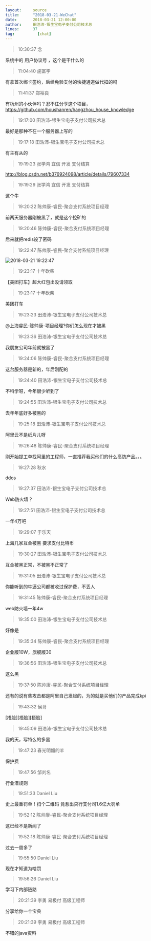 ```yaml
---
layout:     source 
title:      "2018-03-21-WeChat"
date:       2018-03-21 12:00:00
author:     田浩沛-银生宝电子支付公司技术总
lines:      37 
tag:		  [chat]
---
```

> 10:30:37  念  
   
系统中的 用户协议号 ，这个是干什么的  
   
> 11:04:40  施富宇  
   
有拿首次绑卡签约，后续免验支付的快捷通道做代扣的吗  
   
> 11:41:37  郑裕良  
   
有杭州的小伙伴吗？忍不住分享这个项目，https://github.com/houshanren/hangzhou_house_knowledge  
   
> 19:17:00  田浩沛-银生宝电子支付公司技术总  
   
最好是那种不在一个服务器上写的  
   
> 19:17:18  田浩沛-银生宝电子支付公司技术总  
   
有主有从的  
   
> 19:19:23  张学鸿 宜信 开发 支付结算   
   
http://blog.csdn.net/b376924098/article/details/79607334  
   
> 19:19:29  张学鸿 宜信 开发 支付结算   
   
这个牛  
   
> 19:20:22  陈帅康-睿民-聚合支付系统项目经理  
   
前两天服务器刚被黑了，就是这个挖矿的  
   
> 19:20:46  陈帅康-睿民-聚合支付系统项目经理  
   
后来就把redis设了密码  
   
> 19:22:47  陈帅康-睿民-聚合支付系统项目经理  
   
![2018-03-21 19:22:47](http://static.cocolian.org/img/20180321_192247.png) 
   
> 19:23:17  十年砍柴  
   
【美团打车】超大红包出没请领取  
   
> 19:23:17  十年砍柴  
   
美团打车  
   
> 19:23:23  田浩沛-银生宝电子支付公司技术总  
   
@上海睿民-陈帅康-项目经理?你们怎么现在才被黑  
   
> 19:23:36  田浩沛-银生宝电子支付公司技术总  
   
我朋友公司年前就被黑了  
   
> 19:24:06  陈帅康-睿民-聚合支付系统项目经理  
   
这台服务器是新的，年后刚配的  
   
> 19:24:40  田浩沛-银生宝电子支付公司技术总  
   
不科学呀，今年很少听到了  
   
> 19:24:55  田浩沛-银生宝电子支付公司技术总  
   
去年年底好多被黑的  
   
> 19:25:18  田浩沛-银生宝电子支付公司技术总  
   
阿里云不是纸片儿呀  
   
> 19:26:48  陈帅康-睿民-聚合支付系统项目经理  
   
刚开始提工单找阿里的工程师，一直推荐我买他们的什么高防产品。。。  
   
> 19:27:28  秋水  
   
ddos  
   
> 19:27:37  田浩沛-银生宝电子支付公司技术总  
   
Web防火墙？  
   
> 19:27:51  田浩沛-银生宝电子支付公司技术总  
   
一年4万吧  
   
> 19:29:07  于乐天  
   
上海几家互金被黑 要求支付比特币  
   
> 19:30:27  田浩沛-银生宝电子支付公司技术总  
   
互金被黑正常，不被黑不正常了  
   
> 19:31:05  田浩沛-银生宝电子支付公司技术总  
   
你能听到的牛逼公司都被收过保护费，不丢人  
   
> 19:31:45  陈帅康-睿民-聚合支付系统项目经理  
   
web防火墙一年4w  
   
> 19:35:00  田浩沛-银生宝电子支付公司技术总  
   
好像是  
   
> 19:35:34  陈帅康-睿民-聚合支付系统项目经理  
   
企业版10W，旗舰版30  
   
> 19:36:56  田浩沛-银生宝电子支付公司技术总  
   
这么黑  
   
> 19:37:50  陈帅康-睿民-聚合支付系统项目经理  
   
还有的说有些攻击都是阿里自己发起的，为的就是买他们的产品完成kpi  
   
> 19:43:32  侯哥  
   
[捂脸][捂脸][捂脸]  
   
> 19:45:09  田浩沛-银生宝电子支付公司技术总  
   
我的天，写特么的多黑  
   
> 19:47:23  春光明媚的羊  
   
保护费  
   
> 19:47:56  邹刘名  
   
行业潜规则  
   
> 19:51:33  Daniel Liu  
   
史上最重罚单！扫个二维码 竟惹出央行支付司1.6亿大罚单  
   
> 19:52:12  陈帅康-睿民-聚合支付系统项目经理  
   
这已经不是新闻了  
   
> 19:52:18  陈帅康-睿民-聚合支付系统项目经理  
   
过去一周多了  
   
> 19:55:50  Daniel Liu  
   
现在才知道为啥罚  
   
> 19:56:26  Daniel Liu  
   
学习下内部链路  
   
> 20:21:39  李勇 易极付 高级工程师  
   
分享给你一个宝典  
   
> 20:21:39  李勇 易极付 高级工程师  
   
不错的java资料  
   
